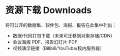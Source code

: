 # 资源下载 Downloads

将可公开的数据集、软件包、海报、报告在此集中列出：

- 数据/代码打包下载（未来可迁移到对象存储/CDN）
- 会议海报 PDF、报告幻灯片 PDF
- 视频演示链接（Bilibili/YouTube/校内服务器）
